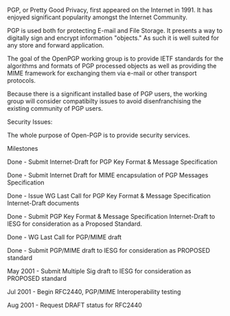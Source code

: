 
PGP, or Pretty Good Privacy, first appeared on the Internet in 1991.
It
has enjoyed significant popularity amongst the Internet Community.

PGP is used both for protecting E-mail and File Storage. It presents a
way to digitally sign and encrypt information "objects." As such it is
well suited for any store and forward application.

The goal of the OpenPGP working group is to provide IETF standards for
the algorithms and formats of PGP processed objects as well as
providing
the MIME framework for exchanging them via e-mail or other transport
protocols.

Because there is a significant installed base of PGP users, the
working
group will consider compatibilty issues to avoid disenfranchising the
existing community of PGP users.

Security Issues:

The whole purpose of Open-PGP is to provide security services.



Milestones

Done     - Submit Internet-Draft for PGP Key Format & Message Specification

Done     - Submit Internet Draft for MIME encapsulation of PGP Messages Specification

Done     - Issue WG Last Call for PGP Key Format & Message Specification Internet-Draft
           documents

Done     - Submit PGP Key Format & Message Specification Internet-Draft to IESG for
           consideration as a Proposed Standard.

Done     - WG Last Call for PGP/MIME draft

Done     - Submit PGP/MIME draft to IESG for consideration as PROPOSED standard

May 2001 - Submit Multiple Sig draft to IESG for consideration as PROPOSED standard

Jul 2001 - Begin RFC2440, PGP/MIME Interoperability testing

Aug 2001 - Request DRAFT status for RFC2440



